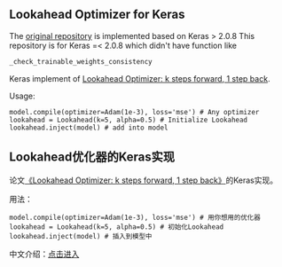 ## Lookahead Optimizer for Keras

The [original repository](https://github.com/bojone/keras_lookahead/) is implemented based on Keras > 2.0.8
This repository is for Keras =< 2.0.8
which didn't have function like
````python
_check_trainable_weights_consistency
````

Keras implement of [Lookahead Optimizer: k steps forward, 1 step back](https://arxiv.org/abs/1907.08610).

Usage:
```
model.compile(optimizer=Adam(1e-3), loss='mse') # Any optimizer
lookahead = Lookahead(k=5, alpha=0.5) # Initialize Lookahead
lookahead.inject(model) # add into model
```

## Lookahead优化器的Keras实现

论文[《Lookahead Optimizer: k steps forward, 1 step back》](https://arxiv.org/abs/1907.08610)的Keras实现。

用法：
```
model.compile(optimizer=Adam(1e-3), loss='mse') # 用你想用的优化器
lookahead = Lookahead(k=5, alpha=0.5) # 初始化Lookahead
lookahead.inject(model) # 插入到模型中
```

中文介绍：[点击进入](https://mp.weixin.qq.com/s/3J-28xd0pyToSy8zzKs1RA)
